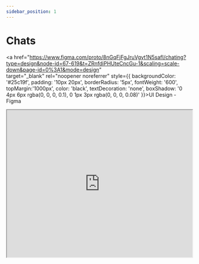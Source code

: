 ```yaml
---
sidebar_position: 1
---
```


# Chats

<!---==============START==================-->

<a href="https://www.figma.com/proto/8nGqFjFgJruVgyt1N5safI/chating?type=design&node-id=67-619&t=ZRnfdiPHUteCncGu-1&scaling=scale-down&page-id=0%3A1&mode=design"  
target="_blank" 
rel="noopener noreferrer"
style={{ 
  backgroundColor: '#25c19f', 
  padding: '10px 20px', 
  borderRadius: '5px', 
  fontWeight: '600',
  topMargin:'1000px',
  color: 'black', 
  textDecoration: 'none',
  boxShadow: '0 4px 6px rgba(0, 0, 0, 0.1), 0 1px 3px rgba(0, 0, 0, 0.08)'
}}>UI Design - Figma</a>

<div style={{ padding: '10px 20px', }}> </div>

<iframe src="https://fast.wistia.net/embed/iframe/ebuk4fikdl?seo=true&videoFoam=false" title="2024-03-06 19-15-29 Video" allow="autoplay; fullscreen" allowtransparency="true" fraimeborder="0" scrolling="no" class="wistia_embed" name="wistia_embed" msallowfullscreen width="100%" height="400"></iframe>

<!---==============END==================-->



